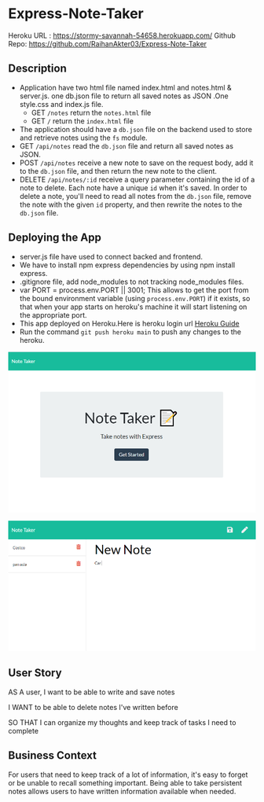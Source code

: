 # Express-Note-Taker

Heroku URL : https://stormy-savannah-54658.herokuapp.com/
Github Repo: https://github.com/RaihanAkter03/Express-Note-Taker

## Description

* Application have two html file named index.html and notes.html & server.js. one db.json  file to return all saved notes as JSON .One style.css and index.js file.
    * GET  `/notes` return the `notes.html` file
    * GET `/` return the `index.html` file
* The application should have a `db.json` file on the backend used to store and retrieve notes using the `fs` module.
* GET `/api/notes` read the `db.json` file and return all saved notes as JSON.
* POST `/api/notes` receive a new note to save on the request body, add it to the `db.json` file, and then return the new note to the client.
* DELETE `/api/notes/:id` receive a query parameter containing the id of a note to delete. Each note have a unique `id` when it's saved. In order to delete a note, you'll need to read all notes from the `db.json` file, remove the note with the given `id` property, and then rewrite the notes to the `db.json` file.


## Deploying the App

* server.js file have used to connect backed and frontend. 
* We have to install npm express dependencies by using npm install express.
*  .gitignore file, add node_modules to not tracking node_modules files.
* var PORT = process.env.PORT || 3001; This allows to get the port from the bound environment variable (using `process.env.PORT`) if it exists, so that when your app starts on heroku's machine it will start listening on the appropriate port.
* This app deployed on Heroku.Here is heroku login url [Heroku Guide](https://id.heroku.com/login)
* Run the command `git push heroku main` to push any changes to the heroku. 



![Note1](./public/assets/note1.PNG)

![Note2](./public/assets/note2.PNG)
## User Story

AS A user, I want to be able to write and save notes

I WANT to be able to delete notes I've written before

SO THAT I can organize my thoughts and keep track of tasks I need to complete

## Business Context

For users that need to keep track of a lot of information, it's easy to forget or be unable to recall something important. Being able to take persistent notes allows users to have written information available when needed.